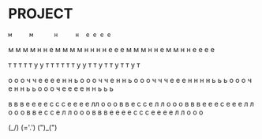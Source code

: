 # PROJECT

    м     м      н     н  е е е е
   м м   м м     н     н  е
  м   м м   м    н н н н  е е е
 м     м     м   н     н  е
м             м  н     н  е е е е

т т т т т  у    у  т т т т т
    т       у  у       т
    т        у         т
    т       у          т
    т      у           т
    
  о о о    ч     ч  е е е е  н     н  ь
о     о о  ч     ч  е        н     н  ь
о   о   о    ч ч ч  е е е    н н н н  ь ь ь
о о     о        ч  е        н     н  ь     ь
  о о о          ч  е е е е  н     н  ь ь ь
  
в в в    е е е е   с с с   е е е е     лл    о о о
в     в  е        с     с  е          л л  о     о о
в в в    е е е    с        е е е     л  л  о   о   о
в     в  е        с     с  е        л   л  о о     о
в в в    е е е е   с с с   е е е е л    л    о о о 

(\_/)
(='.')
(")_(")
